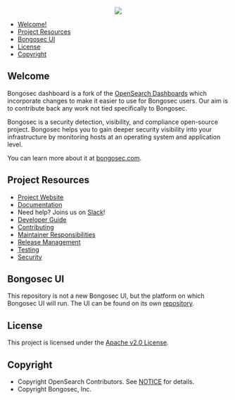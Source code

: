 <div style="text-align:center">
    <img src="https://bongosec.com/uploads/2022/05/Logo-blogpost.png"/>
</div>

- [Welcome!](#welcome)
- [Project Resources](#project-resources)
- [Bongosec UI](#bongosec-ui)
- [License](#license)
- [Copyright](#copyright)

## Welcome

Bongosec dashboard is a fork of the [OpenSearch Dashboards][opensearch-dashboards] which
incorporate changes to make it easier to use for Bongosec users. Our aim is to contribute
back any work not tied specifically to Bongosec.

Bongosec is a security detection, visibility, and compliance open-source project. Bongosec
helps you to gain deeper security visibility into your infrastructure by monitoring
hosts at an operating system and application level.

You can learn more about it at [bongosec.com][bongosec-web].

## Project Resources

- [Project Website][bongosec-web]
- [Documentation][bongosec-docs]
- Need help? Joins us on [Slack][slack-invite]!
- [Developer Guide](DEVELOPER_GUIDE.md)
- [Contributing](CONTRIBUTING.md)
- [Maintainer Responsibilities](MAINTAINERS.md)
- [Release Management](RELEASING.md)
- [Testing](TESTING.md)
- [Security](SECURITY.md)

## Bongosec UI

This repository is not a new Bongosec UI, but the platform on which Bongosec UI will run.
The UI can be found on its own [repository][bongosec-plugin].

## License

This project is licensed under the [Apache v2.0 License](LICENSE.txt).

## Copyright

- Copyright OpenSearch Contributors. See [NOTICE](NOTICE.txt) for details.
- Copyright Bongosec, Inc.

<!-- Links -->

[opensearch-dashboards]: https://github.com/opensearch-project/OpenSearch-Dashboards
[bongosec-plugin]: https://github.com/bongosec/bongosec-kibana-app
[bongosec-web]: https://bongosec.com
[bongosec-docs]: https://documentation.bongosec.com
[slack-invite]: https://join.slack.com/t/bongosec/shared_invite/zt-1lgu531ur-7M_k_ZQbpdo4QCn_pHee3w
